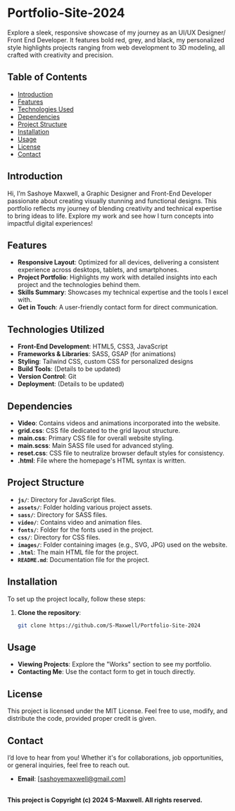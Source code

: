 # Portfolio-Site-2024
Explore a sleek, responsive showcase of my journey as an UI/UX Designer/ Front End Developer. It features bold red, grey, and black, my personalized style highlights projects ranging from web development to 3D modeling, all crafted with creativity and precision.

## **Table of Contents**
- [Introduction](#introduction)
- [Features](#features)
- [Technologies Used](#technologies-used)
- [Dependencies](#dependencies)
- [Project Structure](#project-structure)
- [Installation](#installation)
- [Usage](#usage)
- [License](#license)
- [Contact](#contact)

## **Introduction**
Hi, I’m Sashoye Maxwell, a Graphic Designer and Front-End Developer passionate about creating visually stunning and functional designs. This portfolio reflects my journey of blending creativity and technical expertise to bring ideas to life. Explore my work and see how I turn concepts into impactful digital experiences!

## **Features**  
- **Responsive Layout**: Optimized for all devices, delivering a consistent experience across desktops, tablets, and smartphones.  
- **Project Portfolio**: Highlights my work with detailed insights into each project and the technologies behind them.  
- **Skills Summary**: Showcases my technical expertise and the tools I excel with.  
- **Get in Touch**: A user-friendly contact form for direct communication.  

## **Technologies Utilized**  
- **Front-End Development**: HTML5, CSS3, JavaScript  
- **Frameworks & Libraries**: SASS, GSAP (for animations)  
- **Styling**: Tailwind CSS, custom CSS for personalized designs  
- **Build Tools**: (Details to be updated)  
- **Version Control**: Git  
- **Deployment**: (Details to be updated)

## **Dependencies**  
- **Video**: Contains videos and animations incorporated into the website.  
- **grid.css**: CSS file dedicated to the grid layout structure.  
- **main.css**: Primary CSS file for overall website styling.  
- **main.scss**: Main SASS file used for advanced styling.  
- **reset.css**: CSS file to neutralize browser default styles for consistency.  
- **.html**: File where the homepage's HTML syntax is written.  

## **Project Structure**  
- **`js/`**: Directory for JavaScript files.  
- **`assets/`**: Folder holding various project assets.  
- **`sass/`**: Directory for SASS files.  
- **`video/`**: Contains video and animation files.  
- **`fonts/`**: Folder for the fonts used in the project.  
- **`css/`**: Directory for CSS files.  
- **`images/`**: Folder containing images (e.g., SVG, JPG) used on the website.  
- **`.html`**: The main HTML file for the project.  
- **`README.md`**: Documentation file for the project.  


## **Installation**  
To set up the project locally, follow these steps:  

1. **Clone the repository**:  
   ```bash
   git clone https://github.com/S-Maxwell/Portfolio-Site-2024
   ```  

## **Usage**  
- **Viewing Projects**: Explore the "Works" section to see my portfolio.  
- **Contacting Me**: Use the contact form to get in touch directly.  

## **License**  
This project is licensed under the MIT License. Feel free to use, modify, and distribute the code, provided proper credit is given.  

## **Contact**  
I’d love to hear from you! Whether it's for collaborations, job opportunities, or general inquiries, feel free to reach out.

- **Email**: [sashoyemaxwell@gmail.com]

<br>
<b>This project is Copyright (c) 2024 S-Maxwell. All rights reserved.</b>